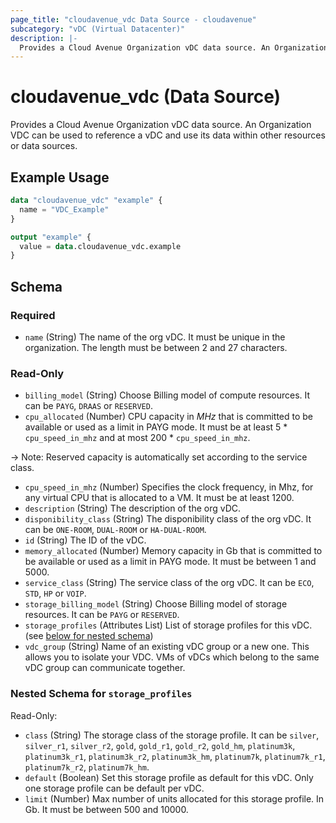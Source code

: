 ```yaml
---
page_title: "cloudavenue_vdc Data Source - cloudavenue"
subcategory: "vDC (Virtual Datacenter)"
description: |-
  Provides a Cloud Avenue Organization vDC data source. An Organization VDC can be used to reference a vDC and use its data within other resources or data sources.
---
```


# cloudavenue_vdc (Data Source)

Provides a Cloud Avenue Organization vDC data source. An Organization VDC can be used to reference a vDC and use its data within other resources or data sources.

## Example Usage

```terraform
data "cloudavenue_vdc" "example" {
  name = "VDC_Example"
}

output "example" {
  value = data.cloudavenue_vdc.example
}
```

<!-- schema generated by tfplugindocs -->
## Schema

### Required

- `name` (String) The name of the org vDC. It must be unique in the organization.
The length must be between 2 and 27 characters.

### Read-Only

- `billing_model` (String) Choose Billing model of compute resources. It can be `PAYG`, `DRAAS` or `RESERVED`.
- `cpu_allocated` (Number) CPU capacity in *MHz* that is committed to be available or used as a limit in PAYG mode.
It must be at least 5 * `cpu_speed_in_mhz` and at most 200 * `cpu_speed_in_mhz`.

 -> Note: Reserved capacity is automatically set according to the service class.
- `cpu_speed_in_mhz` (Number) Specifies the clock frequency, in Mhz, for any virtual CPU that is allocated to a VM.
It must be at least 1200.
- `description` (String) The description of the org vDC.
- `disponibility_class` (String) The disponibility class of the org vDC. It can be `ONE-ROOM`, `DUAL-ROOM` or `HA-DUAL-ROOM`.
- `id` (String) The ID of the vDC.
- `memory_allocated` (Number) Memory capacity in Gb that is committed to be available or used as a limit in PAYG mode.
It must be between 1 and 5000.
- `service_class` (String) The service class of the org vDC. It can be `ECO`, `STD`, `HP` or `VOIP`.
- `storage_billing_model` (String) Choose Billing model of storage resources. It can be `PAYG` or `RESERVED`.
- `storage_profiles` (Attributes List) List of storage profiles for this vDC. (see [below for nested schema](#nestedatt--storage_profiles))
- `vdc_group` (String) Name of an existing vDC group or a new one. This allows you to isolate your VDC.
VMs of vDCs which belong to the same vDC group can communicate together.

<a id="nestedatt--storage_profiles"></a>
### Nested Schema for `storage_profiles`

Read-Only:

- `class` (String) The storage class of the storage profile.
It can be `silver`, `silver_r1`, `silver_r2`, `gold`, `gold_r1`, `gold_r2`, `gold_hm`, `platinum3k`, `platinum3k_r1`, `platinum3k_r2`, `platinum3k_hm`, `platinum7k`, `platinum7k_r1`, `platinum7k_r2`, `platinum7k_hm`.
- `default` (Boolean) Set this storage profile as default for this vDC. Only one storage profile can be default per vDC.
- `limit` (Number) Max number of units allocated for this storage profile. In Gb. It must be between 500 and 10000.

